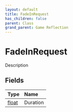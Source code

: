 ```yaml
---
layout: default
title: FadeInRequest
has_children: false
parent: Class
grand_parent: Game Reflection
---
```

# FadeInRequest
Description 

## Fields

| Type | Name |
|:----------|:--------------|
| [float](/riftbreaker-wiki/docs/game-reflection/components/float/) | Duration |

